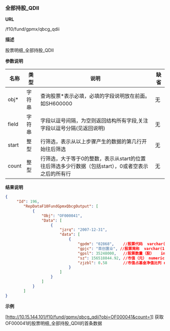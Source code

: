 
### 全部持股_QDII 

**URL**

/f10/fund/gpmx/qbcg_qdii

**描述**

股票明细_全部持股_QDII 

**参数说明**

|名称|类型|说明|缺省|
| -------- | -------- | -------- | -------- |
|obj\*|字符串|查询股票\*表示必填，必填的字段说明放在前面。如SH600000|无|
|field|字符串|字段以逗号间隔，为空则返回结构所有字段,关注字段以逗号分隔(见返回说明)|无|
|start|整型|行筛选，表示从以上步骤产生的数据的第几行开始往后筛选|无|
|count|整型|行筛选，大于等于0的整数，表示从start的位置往后筛选多少行数据（包括start），0或者空表示之后的所有行|无|


**结果说明**

```json
{
     "Id": 196,
        "RepDataF10FundGpmxQbcgOutput": [
            {
                "Obj": "OF000041",
                "Data": [
                    {
                        "jzrq": "2007-12-31",
                        "data": [
                            {
                                "gpdm": "02868",	//股票代码	varchar(10)
                                "gpjc": "首创置业",	//股票简称	varchar(10)
                                "gpsl": 35248000,	//股票数量（股）	int
                                "sz": 156518844.92,	//市值（元）	numeric(19,2)
                                "zjzbl": 0.58 		//市值占基金净值比列	numeric(19,2)
                            }
                        ]
                    }
				]
			}
   	 	]
}
```

**示例**

[http://10.15.144.101/f10/fund/gpmx/qbcg_qdii?obj=OF000041&count=1]
获取OF000041的股票明细_全部持股_QDII的首条数据

